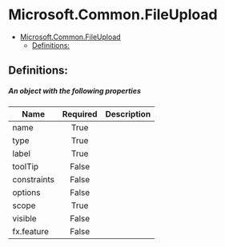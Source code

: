 <a name="microsoft-common-fileupload"></a>
# Microsoft.Common.FileUpload
* [Microsoft.Common.FileUpload](#microsoft-common-fileupload)
    * [Definitions:](#microsoft-common-fileupload-definitions)

<a name="microsoft-common-fileupload-definitions"></a>
## Definitions:
<a name="microsoft-common-fileupload-definitions-an-object-with-the-following-properties"></a>
##### An object with the following properties
| Name | Required | Description
| ---|:--:|:--:|
|name|True|
|type|True|
|label|True|
|toolTip|False|
|constraints|False|
|options|False|
|scope|True|
|visible|False|
|fx.feature|False|
